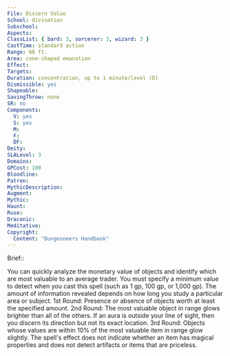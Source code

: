 ```yaml
---
File: Discern Value
School: divination
Subschool: 
Aspects: 
ClassList: { bard: 3, sorcerer: 3, wizard: 3 }
CastTime: standard action
Range: 60 ft.
Area: cone-shaped emanation
Effect: 
Targets: 
Duration: concentration, up to 1 minute/level (D)
Dismissible: yes
Shapeable: 
SavingThrow: none
SR: no
Components:
  V: yes
  S: yes
  M: 
  F: 
  DF: 
Deity: 
SLALevel: 3
Domains: 
GPCost: 100
Bloodline: 
Patron: 
MythicDescription: 
Augment: 
Mythic: 
Haunt: 
Ruse: 
Draconic: 
Meditative: 
Copyright:
  Content: "Dungeoneers Handbook"
---
```

Brief:: 

You can quickly analyze the monetary value of objects and identify which are most valuable to an average trader. You must specify a minimum value to detect when you cast this spell (such as 1 gp, 100 gp, or 1,000 gp). The amount of information revealed depends on how long you study a particular area or subject.  1st Round: Presence or absence of objects worth at least the specified amount.  2nd Round: The most valuable object in range glows brighter than all of the others. If an aura is outside your line of sight, then you discern its direction but not its exact location.  3rd Round: Objects whose values are within 10% of the most valuable item in range glow slightly.  The spell's effect does not indicate whether an item has magical properties and does not detect artifacts or items that are priceless.
